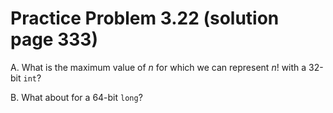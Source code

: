 # Practice Problem 3.22 (solution page 333)
A. What is the maximum value of $n$ for which we can represent $n!$ with a 32-bit `int`?

B. What about for a 64-bit `long`?